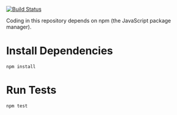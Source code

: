 [![Build Status](https://travis-ci.org/rosatolen/LeanStraTreegery.svg?branch=master)](https://travis-ci.org/rosatolen/LeanStraTreegery)

Coding in this repository depends on npm (the JavaScript package manager).

# Install Dependencies
```
npm install
```

# Run Tests
```
npm test
```
